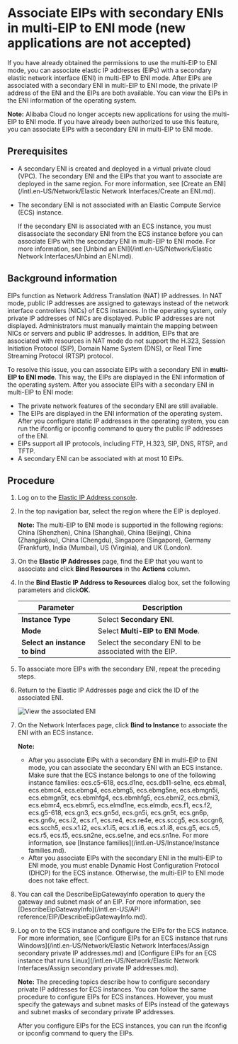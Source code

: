 # Associate EIPs with secondary ENIs in multi-EIP to ENI mode \(new applications are not accepted\)

If you have already obtained the permissions to use the multi-EIP to ENI mode, you can associate elastic IP addresses \(EIPs\) with a secondary elastic network interface \(ENI\) in multi-EIP to ENI mode. After EIPs are associated with a secondary ENI in multi-EIP to ENI mode, the private IP address of the ENI and the EIPs are both available. You can view the EIPs in the ENI information of the operating system.

**Note:** Alibaba Cloud no longer accepts new applications for using the multi-EIP to ENI mode. If you have already been authorized to use this feature, you can associate EIPs with a secondary ENI in multi-EIP to ENI mode.

## Prerequisites

-   A secondary ENI is created and deployed in a virtual private cloud \(VPC\). The secondary ENI and the EIPs that you want to associate are deployed in the same region. For more information, see [Create an ENI](/intl.en-US/Network/Elastic Network Interfaces/Create an ENI.md).
-   The secondary ENI is not associated with an Elastic Compute Service \(ECS\) instance.

    If the secondary ENI is associated with an ECS instance, you must disassociate the secondary ENI from the ECS instance before you can associate EIPs with the secondary ENI in multi-EIP to ENI mode. For more information, see [Unbind an ENI](/intl.en-US/Network/Elastic Network Interfaces/Unbind an ENI.md).


## Background information

EIPs function as Network Address Translation \(NAT\) IP addresses. In NAT mode, public IP addresses are assigned to gateways instead of the network interface controllers \(NICs\) of ECS instances. In the operating system, only private IP addresses of NICs are displayed. Public IP addresses are not displayed. Administrators must manually maintain the mapping between NICs or servers and public IP addresses. In addition, EIPs that are associated with resources in NAT mode do not support the H.323, Session Initiation Protocol \(SIP\), Domain Name System \(DNS\), or Real Time Streaming Protocol \(RTSP\) protocol.

To resolve this issue, you can associate EIPs with a secondary ENI in **multi-EIP to ENI mode**. This way, the EIPs are displayed in the ENI information of the operating system. After you associate EIPs with a secondary ENI in multi-EIP to ENI mode:

-   The private network features of the secondary ENI are still available.
-   The EIPs are displayed in the ENI information of the operating system. After you configure static IP addresses in the operating system, you can run the ifconfig or ipconfig command to query the public IP addresses of the ENI.
-   EIPs support all IP protocols, including FTP, H.323, SIP, DNS, RTSP, and TFTP.
-   A secondary ENI can be associated with at most 10 EIPs.

## Procedure

1.  Log on to the [Elastic IP Address console](https://vpc.console.aliyun.com/eip).

2.  In the top navigation bar, select the region where the EIP is deployed.

    **Note:** The multi-EIP to ENI mode is supported in the following regions: China \(Shenzhen\), China \(Shanghai\), China \(Beijing\), China \(Zhangjiakou\), China \(Chengdu\), Singapore \(Singapore\), Germany \(Frankfurt\), India \(Mumbai\), US \(Virginia\), and UK \(London\).

3.  On the **Elastic IP Addresses** page, find the EIP that you want to associate and click **Bind Resources** in the **Actions** column.

4.  In the **Bind Elastic IP Address to Resources** dialog box, set the following parameters and click**OK**.

    |Parameter|Description|
    |---------|-----------|
    |**Instance Type**|Select **Secondary ENI**.|
    |**Mode**|Select **Multi-EIP to ENI Mode**.|
    |**Select an instance to bind**|Select the secondary ENI to be associated with the EIP.|

5.  To associate more EIPs with the secondary ENI, repeat the preceding steps.

6.  Return to the Elastic IP Addresses page and click the ID of the associated ENI.

    ![View the associated ENI](https://static-aliyun-doc.oss-accelerate.aliyuncs.com/assets/img/en-US/9059039951/p33382.png)

7.  On the Network Interfaces page, click **Bind to Instance** to associate the ENI with an ECS instance.

    **Note:**

    -   After you associate EIPs with a secondary ENI in multi-EIP to ENI mode, you can associate the secondary ENI with an ECS instance. Make sure that the ECS instance belongs to one of the following instance families: ecs.c5-618, ecs.d1ne, ecs.db11-se1ne, ecs.ebma1, ecs.ebmc4, ecs.ebmg4, ecs.ebmg5, ecs.ebmg5ne, ecs.ebmgn5i, ecs.ebmgn5t, ecs.ebmhfg4, ecs.ebmhfg5, ecs.ebmi2, ecs.ebmi3, ecs.ebmr4, ecs.ebmr5, ecs.elmd1ne, ecs.elmdb, ecs.f1, ecs.f2, ecs.g5-618, ecs.gn3, ecs.gn5d, ecs.gn5i, ecs.gn5t, ecs.gn6p, ecs.gn6v, ecs.i2, ecs.r1, ecs.re4, ecs.re4e, ecs.sccg5, ecs.sccgn6, ecs.scch5, ecs.x1.i2, ecs.x1.i5, ecs.x1.i6, ecs.x1.i8, ecs.g5, ecs.c5, ecs.r5, ecs.t5, ecs.sn2ne, ecs.se1ne, and ecs.sn1ne. For more information, see [Instance families](/intl.en-US/Instance/Instance families.md).
    -   After you associate EIPs with the secondary ENI in the multi-EIP to ENI mode, you must enable Dynamic Host Configuration Protocol \(DHCP\) for the ECS instance. Otherwise, the multi-EIP to ENI mode does not take effect.
8.  You can call the DescribeEipGatewayInfo operation to query the gateway and subnet mask of an EIP. For more information, see [DescribeEipGatewayInfo](/intl.en-US/API reference/EIP/DescribeEipGatewayInfo.md).

9.  Log on to the ECS instance and configure the EIPs for the ECS instance. For more information, see [Configure EIPs for an ECS instance that runs Windows](/intl.en-US/Network/Elastic Network Interfaces/Assign secondary private IP addresses.md) and [Configure EIPs for an ECS instance that runs Linux](/intl.en-US/Network/Elastic Network Interfaces/Assign secondary private IP addresses.md).

    **Note:** The preceding topics describe how to configure secondary private IP addresses for ECS instances. You can follow the same procedure to configure EIPs for ECS instances. However, you must specify the gateways and subnet masks of EIPs instead of the gateways and subnet masks of secondary private IP addresses.

    After you configure EIPs for the ECS instances, you can run the ifconfig or ipconfig command to query the EIPs.


